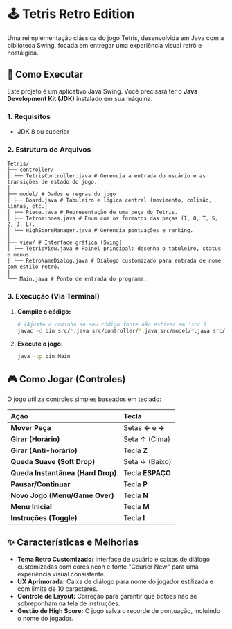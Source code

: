 # 🕹️ Tetris Retro Edition

Uma reimplementação clássica do jogo Tetris, desenvolvida em Java com a biblioteca Swing, focada em entregar uma experiência visual retrô e nostálgica.

## 🚀 Como Executar

Este projeto é um aplicativo Java Swing. Você precisará ter o **Java Development Kit (JDK)** instalado em sua máquina.

### 1. Requisitos
* JDK 8 ou superior

### 2. Estrutura de Arquivos

```
Tetris/
├── controller/
│ └── TetrisController.java # Gerencia a entrada do usuário e as transições de estado do jogo.
│
├── model/ # Dados e regras do jogo
│ ├── Board.java # Tabuleiro e lógica central (movimento, colisão, linhas, etc.)
│ ├── Piece.java # Representação de uma peça do Tetris.
│ ├── Tetrominoes.java # Enum com os formatos das peças (I, O, T, S, Z, J, L).
│ └── HighScoreManager.java # Gerencia pontuações e ranking.
│
├── view/ # Interface gráfica (Swing)
│ ├── TetrisView.java # Painel principal: desenha o tabuleiro, status e menus.
│ └── RetroNameDialog.java # Diálogo customizado para entrada de nome com estilo retrô.
│
└── Main.java # Ponto de entrada do programa.
```


### 3. Execução (Via Terminal)

1.  **Compile o código:**
    ```bash
    # (Ajuste o caminho se seu código fonte não estiver em 'src')
    javac -d bin src/*.java src/controller/*.java src/model/*.java src/view/*.java
    ```

2.  **Execute o jogo:**
    ```bash
    java -cp bin Main
    ```

## 🎮 Como Jogar (Controles)

O jogo utiliza controles simples baseados em teclado:

| Ação | Tecla |
| :--- | :--- |
| **Mover Peça** | Setas **←** e **→** |
| **Girar (Horário)** | Seta **↑** (Cima) |
| **Girar (Anti-horário)** | Tecla **Z** |
| **Queda Suave (Soft Drop)** | Seta **↓** (Baixo) |
| **Queda Instantânea (Hard Drop)** | Tecla **ESPAÇO** |
| **Pausar/Continuar** | Tecla **P** |
| **Novo Jogo (Menu/Game Over)** | Tecla **N** |
| **Menu Inicial** | Tecla **M** |
| **Instruções (Toggle)** | Tecla **I** |

## ✨ Características e Melhorias

* **Tema Retro Customizado:** Interface de usuário e caixas de diálogo customizadas com cores neon e fonte "Courier New" para uma experiência visual consistente.
* **UX Aprimorada:** Caixa de diálogo para nome do jogador estilizada e com limite de 10 caracteres.
* **Controle de Layout:** Correção para garantir que botões não se sobreponham na tela de instruções.
* **Gestão de High Score:** O jogo salva o recorde de pontuação, incluindo o nome do jogador.

